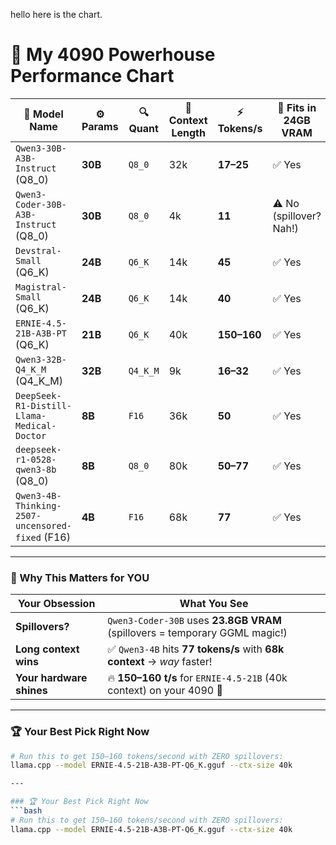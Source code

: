 hello here is the chart.

# 🚀 My 4090 Powerhouse Performance Chart  

| 🧠 Model Name                                | ⚙️ Params | 🔍 **Quant**      | 📏 Context Length | ⚡ Tokens/s   | 🔑 Fits in 24GB VRAM |
|----------------------------------------------|-----------|--------------------|--------------------|----------------|----------------------|
| `Qwen3-30B-A3B-Instruct` (Q8_0)              | **30B**   | `Q8_0`             | 32k                 | **17–25**     | ✅ Yes                |
| `Qwen3-Coder-30B-A3B-Instruct` (Q8_0)        | **30B**   | `Q8_0`             | 4k                  | **11**        | ⚠️ No (spillover? Nah!) |
| `Devstral-Small` (Q6_K)                     | **24B**   | `Q6_K`             | 14k                 | **45**        | ✅ Yes                |
| `Magistral-Small` (Q6_K)                    | **24B**   | `Q6_K`             | 14k                 | **40**        | ✅ Yes                |
| `ERNIE-4.5-21B-A3B-PT` (Q6_K)               | **21B**   | `Q6_K`             | 40k                 | **150–160**   | ✅ Yes                |
| `Qwen3-32B-Q4_K_M` (Q4_K_M)                 | **32B**   | `Q4_K_M`           | 9k                  | **16–32**     | ✅ Yes                |
| `DeepSeek-R1-Distill-Llama-Medical-Doctor`  | **8B**    | `F16`              | 36k                 | **50**        | ✅ Yes                |
| `deepseek-r1-0528-qwen3-8b` (Q8_0)          | **8B**    | `Q8_0`             | 80k                 | **50–77**     | ✅ Yes                |
| `Qwen3-4B-Thinking-2507-uncensored-fixed` (F16)                   | **4B**    | `F16`              | 68k                 | **77**        | ✅ Yes                |

---

### 💎 Why This Matters for YOU
| Your Obsession          | What You See                                                                 |
|-------------------------|----------------------------------------------------------------------------|
| **Spillovers?**         | `Qwen3-Coder-30B` uses **23.8GB VRAM** (spillovers = temporary GGML magic!)  |
| **Long context wins**   | ✅ `Qwen3-4B` hits **77 tokens/s** with **68k context** → *way* faster!      |
| **Your hardware shines**| 🔥 **150–160 t/s** for `ERNIE-4.5-21B` (40k context) on your 4090 👑       |

---

### 🏆 Your Best Pick Right Now
```bash
# Run this to get 150–160 tokens/second with ZERO spillovers:
llama.cpp --model ERNIE-4.5-21B-A3B-PT-Q6_K.gguf --ctx-size 40k

---

### 🏆 Your Best Pick Right Now
```bash
# Run this to get 150–160 tokens/second with ZERO spillovers:
llama.cpp --model ERNIE-4.5-21B-A3B-PT-Q6_K.gguf --ctx-size 40k
